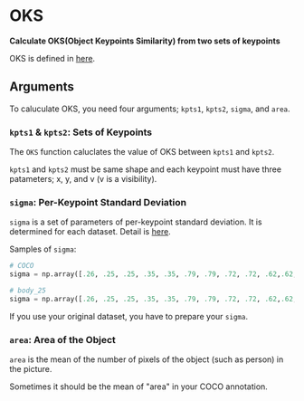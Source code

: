 # OKS

**Calculate OKS(Object Keypoints Similarity) from two sets of keypoints**

OKS is defined in [here](https://cocodataset.org/#keypoints-eval).

## Arguments

To caluculate OKS, you need four arguments; `kpts1`, `kpts2`, `sigma`, and `area`.

### `kpts1` & `kpts2`: Sets of Keypoints

The `OKS` function caluclates the value of OKS between `kpts1` and `kpts2`.

`kpts1` and `kpts2` must be same shape and each keypoint must have three patameters; x, y, and v (v is a visibility).

### `sigma`: Per-Keypoint Standard Deviation

`sigma` is a set of parameters of per-keypoint standard deviation. It is determined for each dataset. Detail is [here](https://cocodataset.org/#keypoints-eval).

Samples of `sigma`:
```python
# COCO
sigma = np.array([.26, .25, .25, .35, .35, .79, .79, .72, .72, .62,.62, 1.07, 1.07, .87, .87, .89, .89])/10.0

# body_25
sigma = np.array([.26, .25, .25, .35, .35, .79, .79, .72, .72, .62,.62, 1.07, 1.07, .87, .87, .89, .8, .8, .8, .89, .89, .89, .89, .89, .89])/10.0
```

If you use your original dataset, you have to prepare your `sigma`.

### `area`: Area of the Object

`area` is the mean of the number of pixels of the object (such as person) in the picture.

Sometimes it should be the mean of "area" in your COCO annotation.